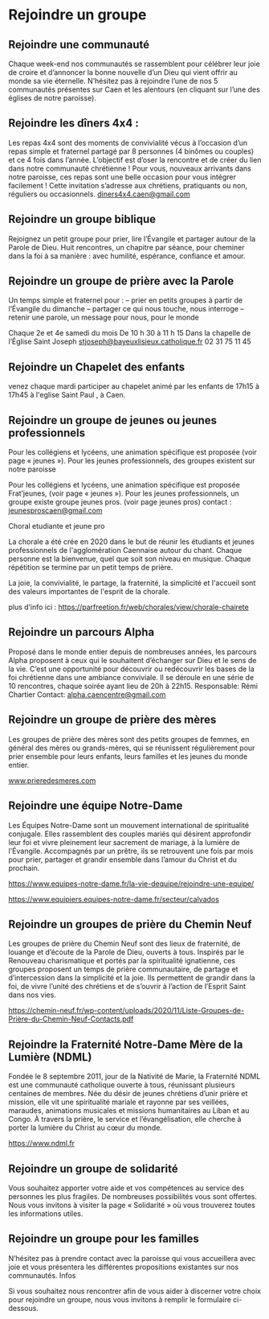 # Rejoindre un groupe

## Rejoindre une communauté

Chaque week-end nos communautés se rassemblent pour célébrer leur joie de croire et d’annoncer la bonne nouvelle d’un Dieu qui vient offrir au monde sa vie éternelle. N’hésitez pas à rejoindre l’une de nos 5 communautés présentes sur Caen et les alentours (en cliquant sur l’une des églises de notre paroisse).

## Rejoindre les dîners 4x4 :
Les repas 4x4 sont des moments de convivialité vécus à l’occasion d’un repas simple et fraternel partagé par 8 personnes (4 binômes ou couples) et ce 4 fois dans l’année.
L’objectif est d’oser la rencontre et de créer du lien dans notre communauté chrétienne ! 
Pour vous, nouveaux arrivants dans notre paroisse, ces repas sont une belle occasion pour vous intégrer facilement !
Cette invitation s’adresse aux chrétiens, pratiquants ou non, réguliers ou occasionnels.
diners4x4.caen@gmail.com

## Rejoindre un groupe biblique
Rejoignez un petit groupe pour prier, lire l’Évangile et partager autour de la Parole de Dieu. 
Huit rencontres, un chapitre par séance, pour cheminer dans la foi à sa manière : avec humilité, espérance, confiance et amour.

## Rejoindre un groupe de prière avec la Parole
Un temps simple et fraternel pour :
– prier en petits groupes à partir de l’Évangile du dimanche
– partager ce qui nous touche, nous interroge
– retenir une parole, un message pour nous, pour le monde

Chaque 2e et 4e samedi du mois
De 10 h 30 à 11 h 15
Dans la chapelle de l’Église Saint Joseph
stjoseph@bayeuxlisieux.catholique.fr
02 31 75 11 45

## Rejoindre un Chapelet des enfants
venez chaque mardi participer au
chapelet animé par les enfants de
17h15 à 17h45 à l'eglise Saint Paul , à Caen.

## Rejoindre un groupe de jeunes ou jeunes professionnels
Pour les collégiens et lycéens, une animation spécifique est proposée (voir page « jeunes »). Pour les jeunes professionnels, des groupes existent sur notre paroisse

Pour les collégiens et lycéens, une animation spécifique est proposée   Frat’jeunes,    (voir page « jeunes »). Pour les jeunes professionnels, un groupe existe  groupe jeunes pros. (voir page jeunes pros)  contact : jeunesproscaen@gmail.com

 Choral etudiante et jeune pro 

La chorale a été crée en 2020 dans le but de réunir les étudiants et jeunes professionnels de l'agglomération Caennaise autour du chant. Chaque personne est la bienvenue, quel que soit son niveau en musique. Chaque répétition se termine par un petit temps de prière.

La joie, la convivialité, le partage, la fraternité, la simplicité et l'accueil sont des valeurs importantes de l'esprit de la chorale.

plus d’info ici :
https://parfreetion.fr/web/chorales/view/chorale-chairete


## Rejoindre un parcours Alpha

Proposé dans le monde entier depuis de nombreuses années, les parcours Alpha proposent à ceux qui le souhaitent d’échanger sur Dieu et le sens de la vie. C’est une opportunité pour découvrir ou redécouvrir les bases de la foi chrétienne dans une ambiance conviviale. Il se déroule en une série de 10 rencontres, chaque soirée ayant lieu de 20h à 22h15.
Responsable: Rémi Chartier  Contact: alpha.caencentre@gmail.com


## Rejoindre un groupe de prière des mères
Les groupes de prière des mères sont des petits groupes de femmes, en général des mères ou grands-mères, qui se réunissent régulièrement pour prier ensemble pour leurs enfants, leurs familles et les jeunes du monde entier.

www.prieredesmeres.com


## Rejoindre une équipe Notre-Dame
Les Équipes Notre-Dame sont un mouvement international de spiritualité conjugale. Elles rassemblent des couples mariés qui désirent approfondir leur foi et vivre pleinement leur sacrement de mariage, à la lumière de l'Évangile. Accompagnés par un prêtre, ils se retrouvent une fois par mois pour prier, partager et grandir ensemble dans l’amour du Christ et du prochain.

https://www.equipes-notre-dame.fr/la-vie-dequipe/rejoindre-une-equipe/

https://www.equipiers.equipes-notre-dame.fr/secteur/calvados

## Rejoindre un groupes de prière du Chemin Neuf

Les groupes de prière du Chemin Neuf sont des lieux de fraternité, de louange et d’écoute de la Parole de Dieu, ouverts à tous. Inspirés par le Renouveau charismatique et portés par la spiritualité ignatienne, ces groupes proposent un temps de prière communautaire, de partage et d’intercession dans la simplicité et la joie. Ils permettent de grandir dans la foi, de vivre l’unité des chrétiens et de s’ouvrir à l’action de l’Esprit Saint dans nos vies.

https://chemin-neuf.fr/wp-content/uploads/2020/11/Liste-Groupes-de-Prière-du-Chemin-Neuf-Contacts.pdf

## Rejoindre la Fraternité Notre-Dame Mère de la Lumière (NDML)
Fondée le 8 septembre 2011, jour de la Nativité de Marie, la Fraternité NDML est une communauté catholique ouverte à tous, réunissant plusieurs centaines de membres. Née du désir de jeunes chrétiens d’unir prière et mission, elle vit une spiritualité mariale et rayonne par ses veillées, maraudes, animations musicales et missions humanitaires au Liban et au Congo. À travers la prière, le service et l’évangélisation, elle cherche à porter la lumière du Christ au cœur du monde.

https://www.ndml.fr


## Rejoindre un groupe de solidarité
Vous souhaitez apporter votre aide et vos compétences au service des personnes les plus fragiles. De nombreuses possibilités vous sont offertes.
Nous vous invitons à visiter la page « Solidarité » où vous trouverez toutes les informations utiles.


## Rejoindre un groupe pour les familles
N’hésitez pas à prendre contact avec la paroisse qui vous accueillera avec joie et vous présentera les différentes propositions existantes sur nos communautés. Infos

Si vous souhaitez nous rencontrer afin de vous aider à discerner votre choix pour rejoindre un groupe, nous vous invitons à remplir le formulaire ci-dessous.


